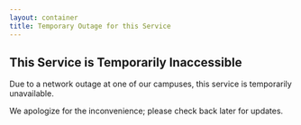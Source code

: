 ```yaml
---
layout: container
title: Temporary Outage for this Service
---
```


This Service is Temporarily Inaccessible
----------------------------------------

Due to a network outage at one of our campuses, this service is temporarily unavailable.

We apologize for the inconvenience; please check back later for updates.

